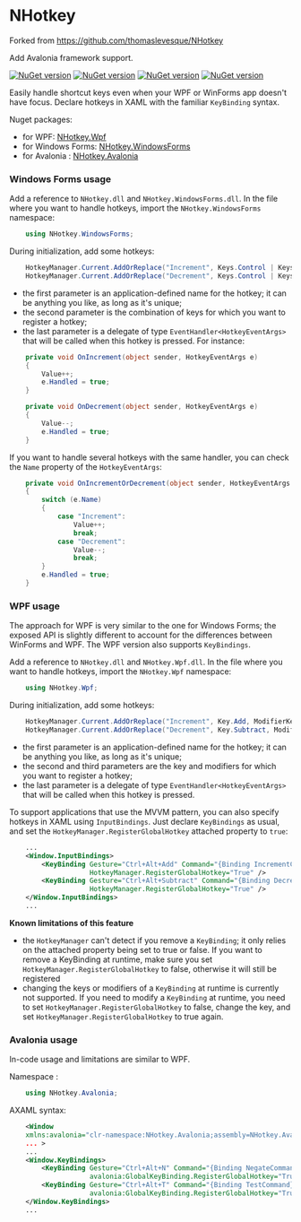 NHotkey
=======

Forked from https://github.com/thomaslevesque/NHotkey

Add Avalonia framework support.

[![NuGet version](https://img.shields.io/nuget/v/NHotkey.svg?logo=nuget&label=PhoenixTools.NHotkey)](https://www.nuget.org/packages/PhoenixTools.NHotkey)
[![NuGet version](https://img.shields.io/nuget/v/NHotkey.Wpf.svg?logo=nuget&label=PhoenixTools.NHotkey.Wpf)](https://www.nuget.org/packages/PhoenixTools.NHotkey.Wpf)
[![NuGet version](https://img.shields.io/nuget/v/NHotkey.WindowsForms.svg?logo=nuget&label=PhoenixTools.NHotkey.WindowsForms)](https://www.nuget.org/packages/PhoenixTools.NHotkey.WindowsForms)
[![NuGet version](https://img.shields.io/nuget/v/NHotkey.Avalonia.svg?logo=nuget&label=PhoenixTools.NHotkey.Avalonia)](https://www.nuget.org/packages/PhoenixTools.NHotkey.Avalonia)

Easily handle shortcut keys even when your WPF or WinForms app doesn't have focus. Declare hotkeys in XAML with the familiar `KeyBinding` syntax.

Nuget packages:
- for WPF: [NHotkey.Wpf](http://www.nuget.org/packages/NHotkey.Wpf/)
- for Windows Forms: [NHotkey.WindowsForms](http://www.nuget.org/packages/NHotkey.WindowsForms/)
- for Avalonia : [NHotkey.Avalonia](http://www.nuget.org/packages/NHotkey.Avalonia/)

### Windows Forms usage

Add a reference to `NHotkey.dll` and `NHotkey.WindowsForms.dll`. In the file where you want to
handle hotkeys, import the `NHotkey.WindowsForms` namespace:

```csharp
    using NHotkey.WindowsForms;
```

During initialization, add some hotkeys:

```csharp
    HotkeyManager.Current.AddOrReplace("Increment", Keys.Control | Keys.Alt | Keys.Add, OnIncrement);
    HotkeyManager.Current.AddOrReplace("Decrement", Keys.Control | Keys.Alt | Keys.Subtract, OnDecrement);
```

- the first parameter is an application-defined name for the hotkey; it can be anything you like,
as long as it's unique;
- the second parameter is the combination of keys for which you want to register a hotkey;
- the last parameter is a delegate of type `EventHandler<HotkeyEventArgs>` that will be called
when this hotkey is pressed. For instance:

```csharp
    private void OnIncrement(object sender, HotkeyEventArgs e)
    {
        Value++;
        e.Handled = true;
    }

    private void OnDecrement(object sender, HotkeyEventArgs e)
    {
        Value--;
        e.Handled = true;
    }
```

If you want to handle several hotkeys with the same handler, you can check the `Name`
property of the `HotkeyEventArgs`:

```csharp
    private void OnIncrementOrDecrement(object sender, HotkeyEventArgs e)
    {
        switch (e.Name)
        {
            case "Increment":
                Value++;
                break;
            case "Decrement":
                Value--;
                break;
        }
        e.Handled = true;
    }
```

### WPF usage

The approach for WPF is very similar to the one for Windows Forms; the exposed API is slightly
different to account for the differences between WinForms and WPF. The WPF version also
supports `KeyBindings`.

Add a reference to `NHotkey.dll` and `NHotkey.Wpf.dll`. In the file where you want to
handle hotkeys, import the `NHotkey.Wpf` namespace:

```csharp
    using NHotkey.Wpf;
```

During initialization, add some hotkeys:

```csharp
    HotkeyManager.Current.AddOrReplace("Increment", Key.Add, ModifierKeys.Control | ModifierKeys.Alt, OnIncrement);
    HotkeyManager.Current.AddOrReplace("Decrement", Key.Subtract, ModifierKeys.Control | ModifierKeys.Alt, OnDecrement);
```

- the first parameter is an application-defined name for the hotkey; it can be anything you like,
as long as it's unique;
- the second and third parameters are the key and modifiers for which you want to register a hotkey;
- the last parameter is a delegate of type `EventHandler<HotkeyEventArgs>` that will be called
when this hotkey is pressed.

To support applications that use the MVVM pattern, you can also specify hotkeys in XAML using
`InputBindings`. Just declare `KeyBindings` as usual, and set the `HotkeyManager.RegisterGlobalHotkey`
attached property to `true`:

```xml
    ...
    <Window.InputBindings>
        <KeyBinding Gesture="Ctrl+Alt+Add" Command="{Binding IncrementCommand}"
                    HotkeyManager.RegisterGlobalHotkey="True" />
        <KeyBinding Gesture="Ctrl+Alt+Subtract" Command="{Binding DecrementCommand}"
                    HotkeyManager.RegisterGlobalHotkey="True" />
    </Window.InputBindings>
    ...
```

**Known limitations of this feature**

- the `HotkeyManager` can't detect if you remove a `KeyBinding`; it only relies on the
attached property being set to true or false. If you want to remove a KeyBinding at runtime,
make sure you set `HotkeyManager.RegisterGlobalHotkey` to false, otherwise it will
still be registered
- changing the keys or modifiers of a `KeyBinding` at runtime is currently not supported. If
you need to modify a `KeyBinding` at runtime, you need to set `HotkeyManager.RegisterGlobalHotkey`
to false, change the key, and set `HotkeyManager.RegisterGlobalHotkey` to true again.

### Avalonia usage

In-code usage and limitations are similar to WPF.

Namespace :
```csharp
    using NHotkey.Avalonia;
```

AXAML syntax:
```xml
    <Window 
    xmlns:avalonia="clr-namespace:NHotkey.Avalonia;assembly=NHotkey.Avalonia"
    ... >
    ...
    <Window.KeyBindings>
        <KeyBinding Gesture="Ctrl+Alt+N" Command="{Binding NegateCommand}"
                    avalonia:GlobalKeyBinding.RegisterGlobalHotkey="True" />
        <KeyBinding Gesture="Ctrl+Alt+T" Command="{Binding TestCommand}"
                    avalonia:GlobalKeyBinding.RegisterGlobalHotkey="True" />
    </Window.KeyBindings>
    ...
```